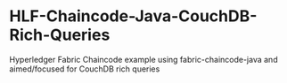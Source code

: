 # HLF-Chaincode-Java-CouchDB-Rich-Queries
Hyperledger Fabric Chaincode example using fabric-chaincode-java and aimed/focused for CouchDB rich queries

